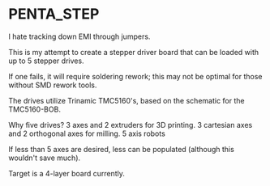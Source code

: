 # PENTA_STEP

I hate tracking down EMI through jumpers.

This is my attempt to create a stepper driver board that can be loaded with up to 5 stepper drives.

If one fails, it will require soldering rework; this may not be optimal for those without SMD rework tools.

The drives utilize Trinamic TMC5160's, based on the schematic for the TMC5160-BOB.

Why five drives? 
	3 axes and 2 extruders for 3D printing.
	3 cartesian axes and 2 orthogonal axes for milling.
	5 axis robots

If less than 5 axes are desired, less can be populated (although this wouldn't save much).

Target is a 4-layer board currently.
